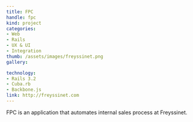 ```yaml
---
title: FPC
handle: fpc
kind: project
categories:
- Web
- Rails
- UX & UI
- Integration
thumb: /assets/images/freyssinet.png
gallery:

technology:
- Rails 3.2
- Cuba.rb
- Backbone.js
link: http://freyssinet.com
---
```


FPC is an application that automates internal sales process at Freyssinet.
